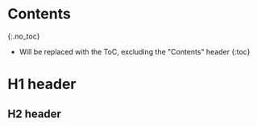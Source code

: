 # Contents
{:.no_toc}

* Will be replaced with the ToC, excluding the "Contents" header
{:toc}

# H1 header

## H2 header
